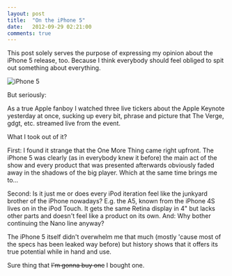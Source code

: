 ```yaml
---
layout: post
title:  "On the iPhone 5"
date:   2012-09-29 02:21:00
comments: true
---
```


This post solely serves the purpose of expressing my opinion about the iPhone 5 release, too. Because I think everybody should feel obliged to spit out something about everything.

![iPhone 5](http://cl.ly/UXKa/iphone5.jpg)

But seriously:

As a true Apple fanboy I watched three live tickers about the Apple Keynote yesterday at once, sucking up every bit, phrase and picture that The Verge, gdgt, etc. streamed live from the event.

What I took out of it?

First: I found it strange that the One More Thing came right upfront. The iPhone 5 was clearly (as in everybody knew it before) the main act of the show and every product that was presented afterwards obviously faded away in the shadows of the big player. Which at the same time brings me to…

Second: Is it just me or does every iPod iteration feel like the junkyard brother of the iPhone nowadays? E.g. the A5, known from the iPhone 4S lives on in the iPod Touch. It gets the same Retina display in 4" but lacks other parts and doesn't feel like a product on its own. And: Why bother continuing the Nano line anyway?

The iPhone 5 itself didn't overwhelm me that much (mostly 'cause most of the specs has been leaked way before) but history shows that it offers its true potential while in hand and use.

Sure thing that <strike>I'm gonna buy one</strike> I bought one.

